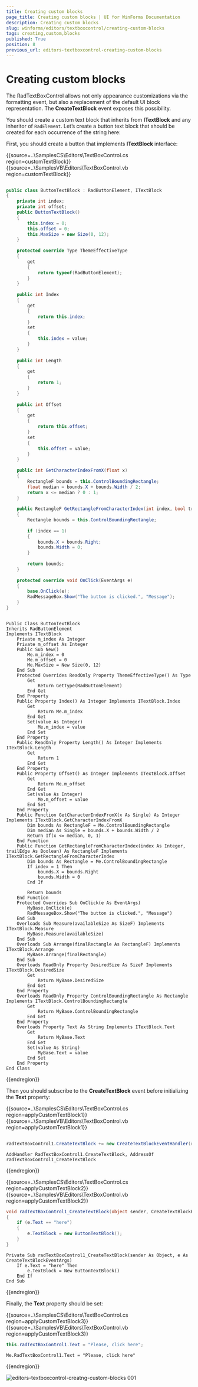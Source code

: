 ```yaml
---
title: Creating custom blocks
page_title: Creating custom blocks | UI for WinForms Documentation
description: Creating custom blocks
slug: winforms/editors/textboxcontrol/creating-custom-blocks
tags: creating,custom,blocks
published: True
position: 8
previous_url: editors-textboxcontrol-creating-custom-blocks
---
```


# Creating custom blocks


The RadTextBoxControl allows not only appearance customizations via the formatting event, but also a replacement of the default UI block representation. The __CreateTextBlock__ event exposes this possibility.
        

You should create a custom text block that inherits from __ITextBlock__ and any inheritor of `RadElement`. Let’s create a button text block that should be created for each occurrence of the string here:
        

First, you should create a button that implements __ITextBlock__ interface: 

{{source=..\SamplesCS\Editors\TextBoxControl.cs region=customTextBlock}} 
{{source=..\SamplesVB\Editors\TextBoxControl.vb region=customTextBlock}} 

````C#
        
public class ButtonTextBlock : RadButtonElement, ITextBlock
{
    private int index;
    private int offset;
    public ButtonTextBlock()
    {
        this.index = 0;
        this.offset = 0;
        this.MaxSize = new Size(0, 12);
    }
        
    protected override Type ThemeEffectiveType
    {
        get
        {
            return typeof(RadButtonElement);
        }
    }
        
    public int Index
    {
        get
        {
            return this.index;
        }
        set
        {
            this.index = value;
        }
    }
        
    public int Length
    {
        get
        {
            return 1;
        }
    }
        
    public int Offset
    {
        get
        {
            return this.offset;
        }
        set
        {
            this.offset = value;
        }
    }
            
    public int GetCharacterIndexFromX(float x)
    {
        RectangleF bounds = this.ControlBoundingRectangle;
        float median = bounds.X + bounds.Width / 2;
        return x <= median ? 0 : 1;
    }
    
    public RectangleF GetRectangleFromCharacterIndex(int index, bool trailEdge)
    {
        Rectangle bounds = this.ControlBoundingRectangle;
        
        if (index == 1)
        {
            bounds.X = bounds.Right;
            bounds.Width = 0;
        }
    
        return bounds;
    }
        
    protected override void OnClick(EventArgs e)
    {
        base.OnClick(e);
        RadMessageBox.Show("The button is clicked.", "Message");
    }
}

````
````VB.NET
    
Public Class ButtonTextBlock
Inherits RadButtonElement
Implements ITextBlock
    Private m_index As Integer
    Private m_offset As Integer
    Public Sub New()
        Me.m_index = 0
        Me.m_offset = 0
        Me.MaxSize = New Size(0, 12)
    End Sub
    Protected Overrides ReadOnly Property ThemeEffectiveType() As Type
        Get
            Return GetType(RadButtonElement)
        End Get
    End Property
    Public Property Index() As Integer Implements ITextBlock.Index
        Get
            Return Me.m_index
        End Get
        Set(value As Integer)
            Me.m_index = value
        End Set
    End Property
    Public ReadOnly Property Length() As Integer Implements ITextBlock.Length
        Get
            Return 1
        End Get
    End Property
    Public Property Offset() As Integer Implements ITextBlock.Offset
        Get
            Return Me.m_offset
        End Get
        Set(value As Integer)
            Me.m_offset = value
        End Set
    End Property
    Public Function GetCharacterIndexFromX(x As Single) As Integer Implements ITextBlock.GetCharacterIndexFromX
        Dim bounds As RectangleF = Me.ControlBoundingRectangle
        Dim median As Single = bounds.X + bounds.Width / 2
        Return If(x <= median, 0, 1)
    End Function
    Public Function GetRectangleFromCharacterIndex(index As Integer, trailEdge As Boolean) As RectangleF Implements ITextBlock.GetRectangleFromCharacterIndex
        Dim bounds As Rectangle = Me.ControlBoundingRectangle
        If index = 1 Then
            bounds.X = bounds.Right
            bounds.Width = 0
        End If
        
        Return bounds
    End Function
    Protected Overrides Sub OnClick(e As EventArgs)
        MyBase.OnClick(e)
        RadMessageBox.Show("The button is clicked.", "Message")
    End Sub
    Overloads Sub Measure(availableSize As SizeF) Implements ITextBlock.Measure
        MyBase.Measure(availableSize)
    End Sub
    Overloads Sub Arrange(finalRectangle As RectangleF) Implements ITextBlock.Arrange
        MyBase.Arrange(finalRectangle)
    End Sub
    Overloads ReadOnly Property DesiredSize As SizeF Implements ITextBlock.DesiredSize
        Get
            Return MyBase.DesiredSize
        End Get
    End Property
    Overloads ReadOnly Property ControlBoundingRectangle As Rectangle Implements ITextBlock.ControlBoundingRectangle
        Get
            Return MyBase.ControlBoundingRectangle
        End Get
    End Property
    Overloads Property Text As String Implements ITextBlock.Text
        Get
            Return MyBase.Text
        End Get
        Set(value As String)
            MyBase.Text = value
        End Set
    End Property
End Class

````

{{endregion}} 
 
Then you should subscribe to the __CreateTextBlock__ event before initializing the __Text__ property: 

{{source=..\SamplesCS\Editors\TextBoxControl.cs region=applyCustomTextBlock1}} 
{{source=..\SamplesVB\Editors\TextBoxControl.vb region=applyCustomTextBlock1}} 
````C#
        
radTextBoxControl1.CreateTextBlock += new CreateTextBlockEventHandler(radTextBoxControl1_CreateTextBlock);

````
````VB.NET
AddHandler RadTextBoxControl1.CreateTextBlock, AddressOf radTextBoxControl1_CreateTextBlock

````

{{endregion}} 

{{source=..\SamplesCS\Editors\TextBoxControl.cs region=applyCustomTextBlock2}} 
{{source=..\SamplesVB\Editors\TextBoxControl.vb region=applyCustomTextBlock2}} 

````C#
void radTextBoxControl1_CreateTextBlock(object sender, CreateTextBlockEventArgs e)
{
    if (e.Text == "here")
    {
        e.TextBlock = new ButtonTextBlock();
    }
}

````
````VB.NET
Private Sub radTextBoxControl1_CreateTextBlock(sender As Object, e As CreateTextBlockEventArgs)
    If e.Text = "here" Then
        e.TextBlock = New ButtonTextBlock()
    End If
End Sub

````

{{endregion}} 
 
Finally, the __Text__ property should be set: 

{{source=..\SamplesCS\Editors\TextBoxControl.cs region=applyCustomTextBlock3}} 
{{source=..\SamplesVB\Editors\TextBoxControl.vb region=applyCustomTextBlock3}} 

````C#
this.radTextBoxControl1.Text = "Please, click here";

````
````VB.NET
Me.RadTextBoxControl1.Text = "Please, click here"

````

{{endregion}} 


![editors-textboxcontrol-creatng-custom-blocks 001](images/editors-textboxcontrol-creatng-custom-blocks001.png)
